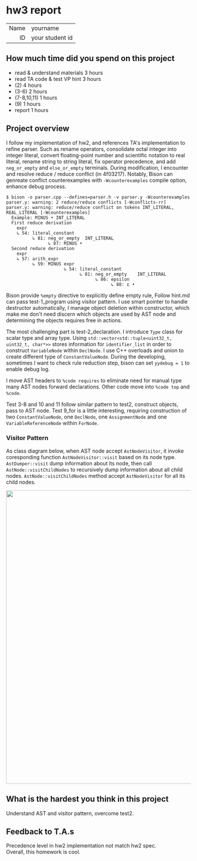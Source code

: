 # hw3 report

|||
|-:|:-|
|Name|yourname|
|ID|your student id|

## How much time did you spend on this project

* read & understand materials 3 hours
* read TA code & test VP hint 3 hours
* (2) 4 hours
* (3-6) 2 hours
* (7-8,10,11) 1 hours
* (9) 1 hours
* report 1 hours

## Project overview

I follow my implementation of hw2, and references TA's implementation to refine parser.
Such as rename operators, consolidate octal integer into integer literal, convert floating-point number and scientific notation to real literal, rename string to string literal, fix operator precedence, and add `neg_or_empty` and `else_or_empty` terminals.
During modification, I encounter and resolve reduce / reduce conflict (in 4f03217).
Notably, Bison can genreate conflict counterexamples with `-Wcounterexamples` compile option, enhance debug process.

```
$ bison -o parser.cpp --defines=parser.h -v parser.y -Wcounterexamples
parser.y: warning: 2 reduce/reduce conflicts [-Wconflicts-rr]
parser.y: warning: reduce/reduce conflict on tokens INT_LITERAL, REAL_LITERAL [-Wcounterexamples]
  Example: MINUS • INT_LITERAL
  First reduce derivation
    expr
    ↳ 54: literal_constant
          ↳ 81: neg_or_empty  INT_LITERAL
                ↳ 87: MINUS •
  Second reduce derivation
    expr
    ↳ 57: arith_expr
          ↳ 59: MINUS expr
                      ↳ 54: literal_constant
                            ↳ 81: neg_or_empty    INT_LITERAL
                                  ↳ 86: epsilon
                                        ↳ 88: ε •
```

Bison provide `%empty` directive to explicitly define empty rule,
Follow hint.md can pass test-1_program using visitor pattern.
I use smart pointer to handle destructor automatically,
I manage object deletion within constructor, which make me don't need discern which objects are used by AST node and determining the objects requires free in actions.

The most challenging part is test-2_declaration.
I introduce `Type` class for scalar type and array type.
Using `std::vector<std::tuple<uint32_t, uint32_t, char*>>` stores information for `identifier_list` in order to construct `VariableNode` within `DeclNode`.
I use C++ overloads and union to create different type of `ConstantValueNode`.
During the developing, sometimes I want to check rule reduction step, bison can set `yydebug = 1` to enable debug log.

I move AST headers to `%code requires` to eliminate need for manual type many AST nodes forward declarations.
Other code move into `%code top` and `%code`.

Test 3-8 and 10 and 11 follow similar pattern to test2, construct objects, pass to AST node.
Test 9_for is a little interesting, requiring construction of two `ConstantValueNode`, one `DeclNode`, one `AssignmentNode` and one `VariableReferenceNode` within `ForNode`.

### Visitor Pattern

As class diagram below, when AST node accept `AstNodeVisitor`, it invoke coresponding function `AstNodeVisitor::visit` based on its node type.
`AstDumper::visit` dump information about its node, then call `AstNode::visitChildNodes` to recursively dump information about all child nodes.
`AstNode::visitChildNodes` method accept `AstNodeVisitor` for all its child nodes.

<img src="./res/imgs/class_diagram.png" width="800">

## What is the hardest you think in this project

Understand AST and visitor pattern, overcome test2.

## Feedback to T.A.s

Precedence level in hw2 implementation not match hw2 spec.  
Overall, this homework is cool.
